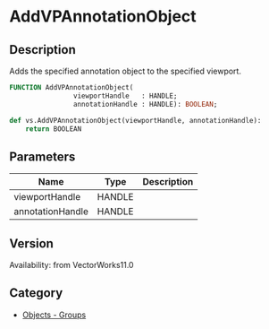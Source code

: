 # AddVPAnnotationObject

## Description
Adds the specified annotation object to the specified viewport.

```pascal
FUNCTION AddVPAnnotationObject(
				viewportHandle   : HANDLE;
				annotationHandle : HANDLE): BOOLEAN;
```

```python
def vs.AddVPAnnotationObject(viewportHandle, annotationHandle):
    return BOOLEAN
```

## Parameters
|Name|Type|Description|
|---|---|---|
|viewportHandle|HANDLE|   |
|annotationHandle|HANDLE|   |

## Version
Availability: from VectorWorks11.0

## Category
* [Objects - Groups](../Categories/Objects%20-%20Groups.md)
